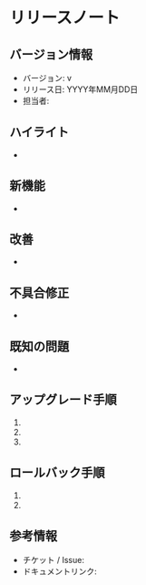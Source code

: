 # リリースノート

## バージョン情報
- バージョン: v
- リリース日: YYYY年MM月DD日
- 担当者: 

## ハイライト
- 

## 新機能
- 

## 改善
- 

## 不具合修正
- 

## 既知の問題
- 

## アップグレード手順
1. 
2. 
3. 

## ロールバック手順
1. 
2. 

## 参考情報
- チケット / Issue:
- ドキュメントリンク:
